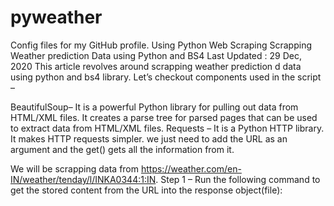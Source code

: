 # pyweather
Config files for my GitHub profile.
Using Python Web Scraping
Scrapping Weather prediction Data using Python and BS4
Last Updated : 29 Dec, 2020
This article revolves around scrapping weather prediction d data using python and bs4 library. Let’s checkout components used in the script –

BeautifulSoup– It is a powerful Python library for pulling out data from HTML/XML files. It creates a parse tree for parsed pages that can be used to extract data from HTML/XML files.
Requests – It is a Python HTTP library. It makes HTTP requests simpler. we just need to add the URL as an argument and the get() gets all the information from it.

We will be scrapping data from https://weather.com/en-IN/weather/tenday/l/INKA0344:1:IN.
Step 1 – Run the following command to get the stored content from the URL into the response object(file):
